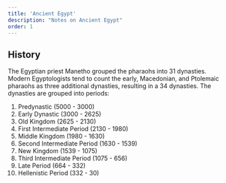 ```yaml
---
title: 'Ancient Egypt'
description: "Notes on Ancient Egypt"
order: 1
---
```


## History

The Egyptian priest Manetho grouped the pharaohs into 31 dynasties. Modern Egyptologists tend to count the early, Macedonian, and Ptolemaic pharaohs as three additional dynasties, resulting in a 34 dynasties.  The dynasties are grouped into periods:

1. Predynastic (5000 - 3000)
2. Early Dynastic (3000 - 2625)
3. Old Kingdom (2625 - 2130)
4. First Intermediate Period (2130 - 1980)
5. Middle Kingdom (1980 - 1630)
6. Second Intermediate Period (1630 - 1539)
7. New Kingdom (1539 - 1075)
8. Third Intermediate Period (1075 - 656)
9. Late Period (664 - 332)
10. Hellenistic Period (332 - 30)
